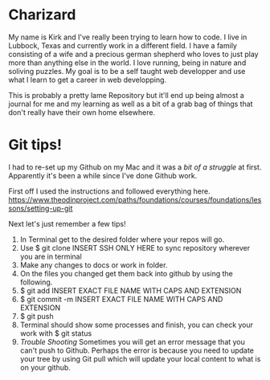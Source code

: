 # Charizard

My name is Kirk and I've really been trying to learn how to code. I live in Lubbock, Texas and currently work in a different field. I have a family consisting of a wife and a precious german shepherd who loves to just play more than anything else in the world. I love running, being in nature and soliving puzzles. My goal is to be a self taught web developper and use what I learn to get a career in web developping.

This is probably a pretty lame Repository but it'll end up being almost a journal for me and my learning as well as a bit of a grab bag of things that don't really have their own home elsewhere.

# Git tips!

I had to re-set up my Github on my Mac and it was a _bit of a struggle_ at first. Apparently it's been a while since I've done Github work.

First off I used the instructions and followed everything here.
https://www.theodinproject.com/paths/foundations/courses/foundations/lessons/setting-up-git

Next let's just remember a few tips!

1. In Terminal get to the desired folder where your repos will go.
2. Use $ git clone INSERT SSH ONLY HERE to sync repository wherever you are in terminal
3. Make any changes to docs or work in folder.
4. On the files you changed get them back into github by using the following.
5. $ git add INSERT EXACT FILE NAME WITH CAPS AND EXTENSION
6. $ git commit -m INSERT EXACT FILE NAME WITH CAPS AND EXTENSION
7. $ git push
8. Terminal should show some processes and finish, you can check your work with $ git status
9. _Trouble Shooting_ Sometimes you will get an error message that you can't push to Github. Perhaps the error is because you need to update your tree by using Git pull which will update your local content to what is on your github.
